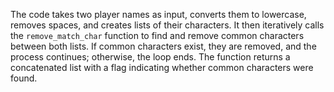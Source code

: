 The code takes two player names as input, converts them to lowercase, removes spaces, and creates lists of their characters. It then iteratively calls the `remove_match_char` function to find and remove common characters between both lists. If common characters exist, they are removed, and the process continues; otherwise, the loop ends. The function returns a concatenated list with a flag indicating whether common characters were found.
